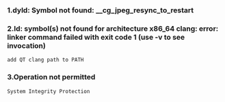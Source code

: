 ### 1.dyld: Symbol not found: __cg_jpeg_resync_to_restart

    

### 2.ld: symbol(s) not found for architecture x86_64 clang: error: linker command failed with exit code 1 (use -v to see invocation)

    add QT clang path to PATH

### 3.Operation not permitted

    System Integrity Protection

